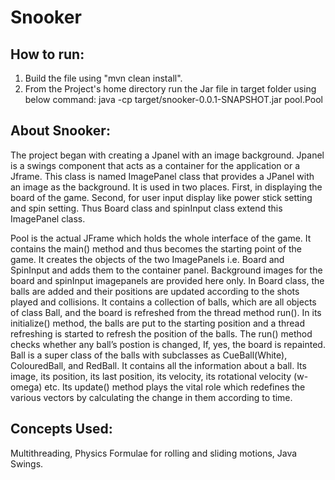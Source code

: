 Snooker
=======

How to run:
-----------

1. Build the file using "mvn clean install".
2. From the Project's home directory run the Jar file in target folder using below command:
   java -cp target/snooker-0.0.1-SNAPSHOT.jar pool.Pool

About Snooker:
--------------

The project began with creating a Jpanel with an image background. Jpanel is a swings component that acts as a container for the application or a Jframe. This class is named ImagePanel class that provides a JPanel with an image as the background. It is used in two places. First, in displaying the board of the game. Second, for user input display like power stick setting and spin setting. Thus Board class and spinInput class extend this ImagePanel class. 

Pool is the actual JFrame which holds the whole interface of the game.  It contains the main() method and thus becomes the starting point of the game. It creates the objects of the two ImagePanels i.e. Board and SpinInput and adds them to the container panel. Background images for the board and spinInput imagepanels are provided here only. In Board class, the balls are added and their positions are updated according to the shots played and collisions. It contains a collection of balls, which are all objects of class Ball, and the board is refreshed from the thread method run(). In its initialize() method, the balls are put to the starting position and a thread refreshing is started to refresh the position of the balls. The run() method checks whether any ball’s postion is changed, If, yes, the board is repainted.
Ball is a super class of the balls with subclasses as CueBall(White), ColouredBall, and RedBall.  It contains all the information about a ball. Its image, its position, its last position, its velocity, its rotational velocity (w-omega) etc.  Its update() method plays the vital role which redefines the various vectors by calculating the change in them according to time. 



Concepts Used:
--------------
Multithreading, Physics Formulae for rolling and sliding motions, Java Swings.

